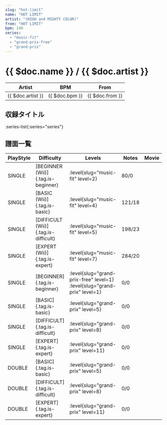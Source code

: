 ```yaml
---
slug: "hot-limit"
name: "HOT LIMIT"
artist: "(HIGH and MIGHTY COLOR)"
from: "HOT LIMIT"
bpm: 140
series:
  - "music-fit"
  - "grand-prix-free"
  - "grand-prix"
---
```


# {{ $doc.name }} / {{ $doc.artist }}

|Artist|BPM|From|
|------|---|----|
|{{ $doc.artist }}|{{ $doc.bpm }}|{{ $doc.from }}|

## 収録タイトル

:series-list{:series="series"}

## 譜面一覧

|PlayStyle|Difficulty|Levels|Notes|Movie|
|---------|----------|------|-----|-----|
|SINGLE|[BEGINNER (Wii)]{.tag.is-beginner}|<div class="field is-grouped is-grouped-multiline"> :level{slug="music-fit" level=2}</div>|80/0||
|SINGLE|[BASIC (Wii)]{.tag.is-basic}|<div class="field is-grouped is-grouped-multiline"> :level{slug="music-fit" level=4}</div>|121/18||
|SINGLE|[DIFFICULT (Wii)]{.tag.is-difficult}|<div class="field is-grouped is-grouped-multiline"> :level{slug="music-fit" level=5}</div>|198/23||
|SINGLE|[EXPERT (Wii)]{.tag.is-expert}|<div class="field is-grouped is-grouped-multiline"> :level{slug="music-fit" level=7}</div>|284/20||
|SINGLE|[BEGINNER]{.tag.is-beginner}|<div class="field is-grouped is-grouped-multiline"> :level{slug="grand-prix-free" level=1} :level{slug="grand-prix" level=1}</div>|0/0||
|SINGLE|[BASIC]{.tag.is-basic}|<div class="field is-grouped is-grouped-multiline"> :level{slug="grand-prix" level=5}</div>|0/0||
|SINGLE|[DIFFICULT]{.tag.is-difficult}|<div class="field is-grouped is-grouped-multiline"> :level{slug="grand-prix" level=8}</div>|0/0||
|SINGLE|[EXPERT]{.tag.is-expert}|<div class="field is-grouped is-grouped-multiline"> :level{slug="grand-prix" level=11}</div>|0/0||
|DOUBLE|[BASIC]{.tag.is-basic}|<div class="field is-grouped is-grouped-multiline"> :level{slug="grand-prix" level=5}</div>|0/0||
|DOUBLE|[DIFFICULT]{.tag.is-difficult}|<div class="field is-grouped is-grouped-multiline"> :level{slug="grand-prix" level=8}</div>|0/0||
|DOUBLE|[EXPERT]{.tag.is-expert}|<div class="field is-grouped is-grouped-multiline"> :level{slug="grand-prix" level=11}</div>|0/0||
